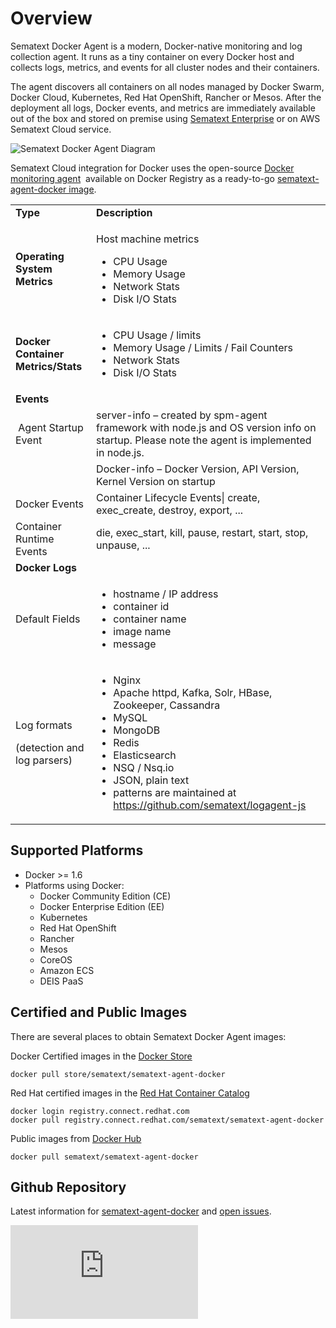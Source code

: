 

# Overview

Sematext Docker Agent is a modern, Docker-native monitoring and log collection agent. It runs as a tiny container on every Docker host and collects logs, metrics, and events for all cluster nodes and their containers. 

The agent discovers all containers on all nodes managed by Docker Swarm, Docker Cloud, Kubernetes, Red Hat OpenShift, Rancher or Mesos. After the deployment all logs, Docker events, and metrics are immediately available out of the box and stored on premise using [Sematext Enterprise](../sematext-enterprise) or on AWS Sematext Cloud service.


![Sematext Docker Agent Diagram](https://sematext.com/wp-content/uploads/2016/07/docker-sda-diagram.png  "Sematext Docker Agent Diagram")

Sematext Cloud integration for Docker uses the open-source
 [Docker monitoring agent](https://github.com/sematext/sematext-agent-docker)  available on
Docker Registry as a ready-to-go [sematext-agent-docker image](https://hub.docker.com/r/sematext/sematext-agent-docker/).

<table class="mdl-data-table mdl-shadow--2dp" style="white-space: normal;">
<tbody>
<tr class="odd">
<td><strong>Type</strong></td>
<td><strong>Description</strong></td>
</tr>
<tr class="even">
<td><strong>Operating System Metrics</strong></td>
<td><p>Host machine metrics</p>
<ul>
<li>CPU Usage</li>
<li>Memory Usage</li>
<li>Network Stats</li>
<li>Disk I/O Stats</li>
</ul></td>
</tr>
<tr class="odd">
<td><strong>Docker Container Metrics/Stats</strong></td>
<td><ul>
<li>CPU Usage / limits</li>
<li>Memory Usage / Limits / Fail Counters</li>
<li>Network Stats</li>
<li>Disk I/O Stats</li>
</ul></td>
</tr>
<tr class="even">
<td><strong>Events</strong></td>
<td> </td>
</tr>
<tr class="odd">
<td> Agent Startup Event</td>
<td>server-info – created by spm-agent framework with node.js and OS version info on startup. Please note the agent is implemented in node.js.</td>
</tr>
<tr class="even">
<td> </td>
<td>Docker-info – Docker Version, API Version, Kernel Version on startup</td>
</tr>
<tr class="odd">
<td>Docker Events</td>
<td>Container Lifecycle Events| create, exec_create, destroy, export, ...</td>
</tr>
<tr class="even">
<td>Container Runtime Events</td>
<td>die, exec_start, kill, pause, restart, start, stop, unpause, ...</td>
</tr>
<tr class="odd">
<td><strong>Docker Logs</strong></td>
<td> </td>
</tr>
<tr class="even">
<td>Default Fields</td>
<td><ul>
<li>hostname / IP address</li>
<li>container id</li>
<li>container name</li>
<li>image name</li>
<li>message</li>
</ul></td>
</tr>
<tr class="odd">
<td><p>Log formats</p>
<p>(detection and log parsers)</p></td>
<td><ul>
<li>Nginx</li>
<li>Apache httpd, Kafka, Solr, HBase, Zookeeper, Cassandra</li>
<li>MySQL</li>
<li>MongoDB</li>
<li>Redis</li>
<li>Elasticsearch</li>
<li>NSQ / Nsq.io</li>
<li>JSON, plain text</li>
<li>patterns are maintained at <a href="https://github.com/sematext/logagent-js" class="uri" class="external-link">https://github.com/sematext/logagent-js</a></li>
</ul></td>
</tr>

</tbody>
</table>

## Supported Platforms

  - Docker \>= 1.6
  - Platforms using Docker:
      - Docker Community Edition (CE)
      - Docker Enterprise Edition (EE)
      - Kubernetes
      - Red Hat OpenShift
      - Rancher
      - Mesos
      - CoreOS
      - Amazon ECS
      - DEIS PaaS


## Certified and Public Images 

There are several places to obtain Sematext Docker Agent images: 

Docker Certified images in the [Docker Store](https://store.docker.com/images/sematext-agent-monitoring-and-logging) 

```
docker pull store/sematext/sematext-agent-docker
``` 

Red Hat certified images in the [Red Hat Container Catalog](https://access.redhat.com/containers/?tab=overview&platform=docker#/registry.connect.redhat.com/sematext/sematext-agent-docker)

```
docker login registry.connect.redhat.com
docker pull registry.connect.redhat.com/sematext/sematext-agent-docker
```

Public images from [Docker Hub](https://hub.docker.com/r/sematext/sematext-agent-docker/) 

```
docker pull sematext/sematext-agent-docker
```


## Github Repository

Latest information
for [sematext-agent-docker](https://github.com/sematext/sematext-agent-docker)
and [open issues](https://github.com/sematext/sematext-agent-docker/issues).

<div class="video_container">
  <iframe class="video" src="https://www.youtube.com/embed/cLKnn1Qbxlc" frameborder="0" allowfullscreen ></iframe>
</div>
